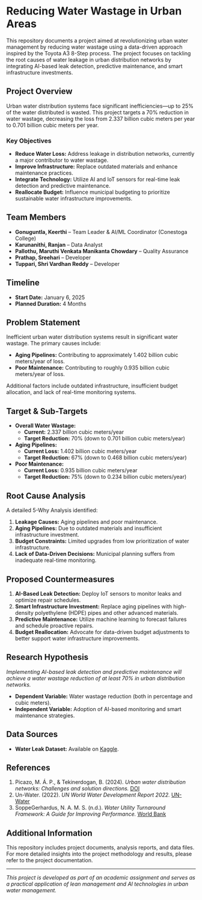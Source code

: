 
# Reducing Water Wastage in Urban Areas

This repository documents a project aimed at revolutionizing urban water management by reducing water wastage using a data-driven approach inspired by the Toyota A3 8-Step process. The project focuses on tackling the root causes of water leakage in urban distribution networks by integrating AI-based leak detection, predictive maintenance, and smart infrastructure investments.

## Project Overview

Urban water distribution systems face significant inefficiencies—up to 25% of the water distributed is wasted. This project targets a 70% reduction in water wastage, decreasing the loss from 2.337 billion cubic meters per year to 0.701 billion cubic meters per year.

### Key Objectives

- **Reduce Water Loss:** Address leakage in distribution networks, currently a major contributor to water wastage.
- **Improve Infrastructure:** Replace outdated materials and enhance maintenance practices.
- **Integrate Technology:** Utilize AI and IoT sensors for real-time leak detection and predictive maintenance.
- **Reallocate Budget:** Influence municipal budgeting to prioritize sustainable water infrastructure improvements.

## Team Members

- **Gonuguntla, Keerthi** – Team Leader & AI/ML Coordinator (Conestoga College)  
- **Karunanithi, Ranjan** – Data Analyst
- **Pallothu, Maruthi Venkata Manikanta Chowdary** – Quality Assurance
- **Prathap, Sreehari** – Developer
- **Tuppari, Shri Vardhan Reddy** – Developer

## Timeline

- **Start Date:** January 6, 2025
- **Planned Duration:** 4 Months

## Problem Statement

Inefficient urban water distribution systems result in significant water wastage. The primary causes include:
- **Aging Pipelines:** Contributing to approximately 1.402 billion cubic meters/year of loss.
- **Poor Maintenance:** Contributing to roughly 0.935 billion cubic meters/year of loss.
  
Additional factors include outdated infrastructure, insufficient budget allocation, and lack of real-time monitoring systems.

## Target & Sub-Targets

- **Overall Water Wastage:**
  - **Current:** 2.337 billion cubic meters/year
  - **Target Reduction:** 70% (down to 0.701 billion cubic meters/year)
- **Aging Pipelines:**
  - **Current Loss:** 1.402 billion cubic meters/year
  - **Target Reduction:** 67% (down to 0.468 billion cubic meters/year)
- **Poor Maintenance:**
  - **Current Loss:** 0.935 billion cubic meters/year
  - **Target Reduction:** 75% (down to 0.234 billion cubic meters/year)

## Root Cause Analysis

A detailed 5-Why Analysis identified:
1. **Leakage Causes:** Aging pipelines and poor maintenance.
2. **Aging Pipelines:** Due to outdated materials and insufficient infrastructure investment.
3. **Budget Constraints:** Limited upgrades from low prioritization of water infrastructure.
4. **Lack of Data-Driven Decisions:** Municipal planning suffers from inadequate real-time monitoring.

## Proposed Countermeasures

1. **AI-Based Leak Detection:** Deploy IoT sensors to monitor leaks and optimize repair schedules.
2. **Smart Infrastructure Investment:** Replace aging pipelines with high-density polyethylene (HDPE) pipes and other advanced materials.
3. **Predictive Maintenance:** Utilize machine learning to forecast failures and schedule proactive repairs.
4. **Budget Reallocation:** Advocate for data-driven budget adjustments to better support water infrastructure improvements.

## Research Hypothesis

*Implementing AI-based leak detection and predictive maintenance will achieve a water wastage reduction of at least 70% in urban distribution networks.*

- **Dependent Variable:** Water wastage reduction (both in percentage and cubic meters).
- **Independent Variable:** Adoption of AI-based monitoring and smart maintenance strategies.

## Data Sources

- **Water Leak Dataset:** Available on [Kaggle](https://www.kaggle.com/datasets/ziya07/water-leak-dataset).

## References

1. Picazo, M. Á. P., & Tekinerdogan, B. (2024). *Urban water distribution networks: Challenges and solution directions.* [DOI](https://doi.org/10.1016/b978-0-323-99330-2.00005-2)
2. Un-Water. (2022). *UN World Water Development Report 2022.* [UN-Water](https://www.unwater.org/publications/un-world-water-development-report-2022)
3. SoppeGerhardus, N. A. M. S. (n.d.). *Water Utility Turnaround Framework: A Guide for Improving Performance.* [World Bank](https://documents.worldbank.org/en/publication/documents-reports/documentdetail/515931542315166330/water-utility-turnaround-framework-a-guide-for-improving-performance)

## Additional Information

This repository includes project documents, analysis reports, and data files. For more detailed insights into the project methodology and results, please refer to the project documentation.

---

*This project is developed as part of an academic assignment and serves as a practical application of lean management and AI technologies in urban water management.*